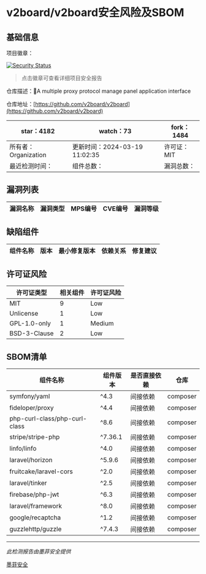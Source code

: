 # v2board/v2board安全风险及SBOM

## 基础信息

项目徽章：

[![Security Status](https://www.murphysec.com/platform3/v31/badge/1796623163542478848.svg)](https://www.murphysec.com/console/report/1695867961410482176/1796623163542478848)

> 点击徽章可查看详细项目安全报告

仓库描述：🚀A multiple proxy protocol manage panel application interface

仓库地址：[https://github.com/v2board/v2board](https://github.com/v2board/v2board)

| star：4182 | watch：73 | fork：1484 |
| ----------- | -------------- | ------------ |
| 所有者：Organization | 更新时间：2024-03-19 11:02:35 | 许可证：MIT |
| 最近检测时间： | 组件总数： | 漏洞总数： |




## 漏洞列表

| 漏洞名称 | 漏洞类型 | MPS编号 | CVE编号 | 漏洞等级 |
| ------- | ------ | ------- | ------ | ----- |





## 缺陷组件

| 组件名称 | 版本 | 最小修复版本 | 依赖关系 | 修复建议 |
| -------- | ---- | ------------ | -------- | -------- |





## 许可证风险

| 许可证类型 | 相关组件 | 许可证风险 |
| ---------- | -------- | ---------- |
|MIT|9|Low|
|Unlicense|1|Low|
|GPL-1.0-only|1|Medium|
|BSD-3-Clause|2|Low|




## SBOM清单

| 组件名称 | 组件版本 | 是否直接依赖 | 仓库 |
| -------- | -------- | ------------ | ---- |
|symfony/yaml|^4.3|间接依赖|composer|
|fideloper/proxy|^4.4|间接依赖|composer|
|php-curl-class/php-curl-class|^8.6|间接依赖|composer|
|stripe/stripe-php|^7.36.1|间接依赖|composer|
|linfo/linfo|^4.0|间接依赖|composer|
|laravel/horizon|^5.9.6|间接依赖|composer|
|fruitcake/laravel-cors|^2.0|间接依赖|composer|
|laravel/tinker|^2.5|间接依赖|composer|
|firebase/php-jwt|^6.3|间接依赖|composer|
|laravel/framework|^8.0|间接依赖|composer|
|google/recaptcha|^1.2|间接依赖|composer|
|guzzlehttp/guzzle|^7.4.3|间接依赖|composer|


------

*此检测报告由墨菲安全提供*

[墨菲安全](www.murphysec.com)